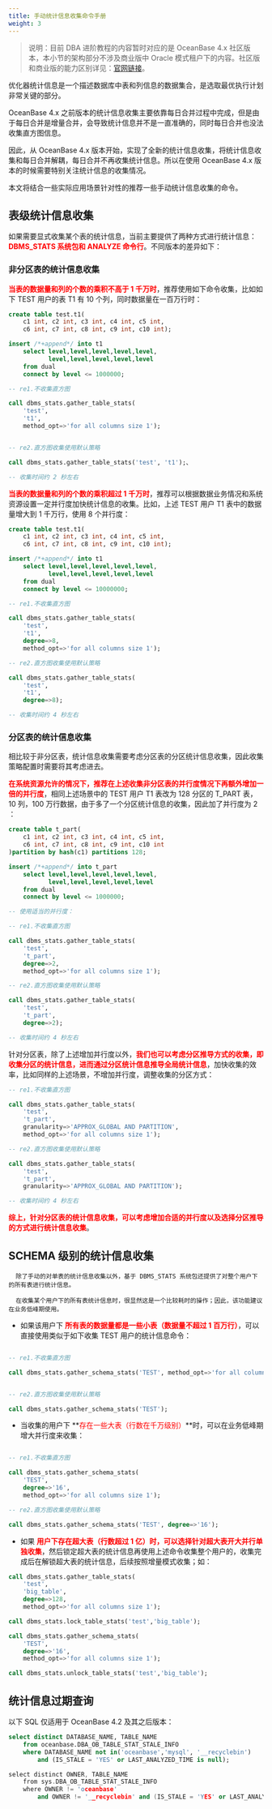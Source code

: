 ```yaml
---
title: 手动统计信息收集命令手册
weight: 3
---
```


> 说明：目前 DBA 进阶教程的内容暂时对应的是 OceanBase 4.x 社区版本，本小节的架构部分不涉及商业版中 Oracle 模式租户下的内容。社区版和商业版的能力区别详见：[官网链接](https://www.oceanbase.com/docs/common-oceanbase-database-cn-1000000001428510)。

优化器统计信息是一个描述数据库中表和列信息的数据集合，是选取最优执行计划非常关键的部分。

OceanBase 4.x 之前版本的统计信息收集主要依靠每日合并过程中完成，但是由于每日合并是增量合并，会导致统计信息并不是一直准确的，同时每日合并也没法收集直方图信息。

因此，从 OceanBase 4.x 版本开始，实现了全新的统计信息收集，将统计信息收集和每日合并解耦，每日合并不再收集统计信息。所以在使用 OceanBase 4.x 版本的时候需要特别关注统计信息的收集情况。

本文将结合一些实际应用场景针对性的推荐一些手动统计信息收集的命令。

## 表级统计信息收集
如果需要显式收集某个表的统计信息，当前主要提供了两种方式进行统计信息：**<font color="red">DBMS_STATS 系统包和 ANALYZE 命令行</font>**。不同版本的差异如下：

### 非分区表的统计信息收集
**<font color="red">当表的数据量和列的个数的乘积不高于 1 千万时</font>**，推荐使用如下命令收集，比如如下 TEST 用户的表 T1 有 10 个列，同时数据量在一百万行时：

```sql
create table test.t1(
    c1 int, c2 int, c3 int, c4 int, c5 int, 
    c6 int, c7 int, c8 int, c9 int, c10 int);

insert /*+append*/ into t1 
    select level,level,level,level,level,
           level,level,level,level,level
    from dual
    connect by level <= 1000000;
```

```sql
-- re1.不收集直方图

call dbms_stats.gather_table_stats(
    'test',
    't1',
    method_opt=>'for all columns size 1');


-- re2.直方图收集使用默认策略

call dbms_stats.gather_table_stats('test', 't1');、

-- 收集时间约 2 秒左右
```

**<font color="red">当表的数据量和列的个数的乘积超过 1 千万时</font>**，推荐可以根据数据业务情况和系统资源设置一定并行度加快统计信息的收集。比如，上述 TEST 用户 T1 表中的数据量增大到 1 千万行，使用 8 个并行度：

```sql
create table test.t1(
    c1 int, c2 int, c3 int, c4 int, c5 int,
    c6 int, c7 int, c8 int, c9 int, c10 int);

insert /*+append*/ into t1 
    select level,level,level,level,level,
           level,level,level,level,level
    from dual
    connect by level <= 10000000;
```

```sql
-- re1.不收集直方图

call dbms_stats.gather_table_stats(
    'test',
    't1',
    degree=>8,
    method_opt=>'for all columns size 1');

-- re2.直方图收集使用默认策略

call dbms_stats.gather_table_stats(
    'test',
    't1',
    degree=>8);

-- 收集时间约 4 秒左右
```


### 分区表的统计信息收集
相比较于非分区表，统计信息收集需要考虑分区表的分区统计信息收集，因此收集策略配置时需要将其考虑进去。

**<font color="red">在系统资源允许的情况下，推荐在上述收集非分区表的并行度情况下再额外增加一倍的并行度</font>**，相同上述场景中的 TEST 用户 T1 表改为 128 分区的 T_PART 表，10 列，100 万行数据，由于多了一个分区统计信息的收集，因此加了并行度为 2 ：

```sql
create table t_part(
    c1 int, c2 int, c3 int, c4 int, c5 int,
    c6 int, c7 int, c8 int, c9 int, c10 int
)partition by hash(c1) partitions 128;

insert /*+append*/ into t_part 
    select level,level,level,level,level,
           level,level,level,level,level
    from dual
    connect by level <= 1000000;
```

```sql
-- 使用适当的并行度：

-- re1.不收集直方图

call dbms_stats.gather_table_stats(
    'test',
    't_part',
    degree=>2,
    method_opt=>'for all columns size 1');

-- re2.直方图收集使用默认策略

call dbms_stats.gather_table_stats(
    'test',
    't_part',
    degree=>2);

-- 收集时间约 4 秒左右
```


针对分区表，除了上述增加并行度以外，**<font color="red">我们也可以考虑分区推导方式的收集，即收集分区的统计信息，进而通过分区统计信息推导全局统计信息</font>**，加快收集的效率，比如同样的上述场景，不增加并行度，调整收集的分区方式：

```sql
-- re1.不收集直方图

call dbms_stats.gather_table_stats(
    'test', 
    't_part', 
    granularity=>'APPROX_GLOBAL AND PARTITION', 
    method_opt=>'for all columns size 1');

-- re2.直方图收集使用默认策略

call dbms_stats.gather_table_stats(
    'test',
    't_part',
    granularity=>'APPROX_GLOBAL AND PARTITION');

-- 收集时间约 4 秒左右
```

**<font color="red">综上，针对分区表的统计信息收集，可以考虑增加合适的并行度以及选择分区推导的方式进行统计信息收集</font>**。



## SCHEMA 级别的统计信息收集
      除了手动的对单表的统计信息收集以外，基于 DBMS_STATS 系统包还提供了对整个用户下的所有表进行统计信息。

      在收集某个用户下的所有表统计信息时，很显然这是一个比较耗时的操作；因此，该功能建议在业务低峰期使用。

+ 如果该用户下 **<font color="red">所有表的数据量都是一些小表（数据量不超过 1 百万行）</font>**，可以直接使用类似于如下收集 TEST 用户的统计信息命令：

```sql

-- re1.不收集直方图

call dbms_stats.gather_schema_stats('TEST', method_opt=>'for all columns size 1');


-- re2.直方图收集使用默认策略

call dbms_stats.gather_schema_stats('TEST');

```

+  当收集的用户下 **<font color="red">存在一些大表（行数在千万级别）</font>**时，可以在业务低峰期增大并行度来收集：

```sql

-- re1.不收集直方图

call dbms_stats.gather_schema_stats(
    'TEST',
    degree=>'16',
    method_opt=>'for all columns size 1');

-- re2.直方图收集使用默认策略

call dbms_stats.gather_schema_stats('TEST', degree=>'16');
```

+  如果 **<font color="red">用户下存在超大表（行数超过 1 亿）时，可以选择针对超大表开大并行单独收集</font>**，然后锁定超大表的统计信息再使用上述命令收集整个用户的，收集完成后在解锁超大表的统计信息，后续按照增量模式收集；如：

```sql
call dbms_stats.gather_table_stats(
    'test',
    'big_table',
    degree=>128,
    method_opt=>'for all columns size 1');

call dbms_stats.lock_table_stats('test','big_table');

call dbms_stats.gather_schema_stats(
    'TEST',
    degree=>'16',
    method_opt=>'for all columns size 1');

call dbms_stats.unlock_table_stats('test','big_table');
```

## 统计信息过期查询

以下 SQL 仅适用于 OceanBase 4.2 及其之后版本：
```sql
select distinct DATABASE_NAME, TABLE_NAME
    from oceanbase.DBA_OB_TABLE_STAT_STALE_INFO
    where DATABASE_NAME not in('oceanbase','mysql', '__recyclebin')
        and (IS_STALE = 'YES' or LAST_ANALYZED_TIME is null);
```

```cpp
select distinct OWNER, TABLE_NAME
    from sys.DBA_OB_TABLE_STAT_STALE_INFO
    where OWNER != 'oceanbase'
        and OWNER != '__recyclebin' and (IS_STALE = 'YES' or LAST_ANALYZED_TIME is null);
```